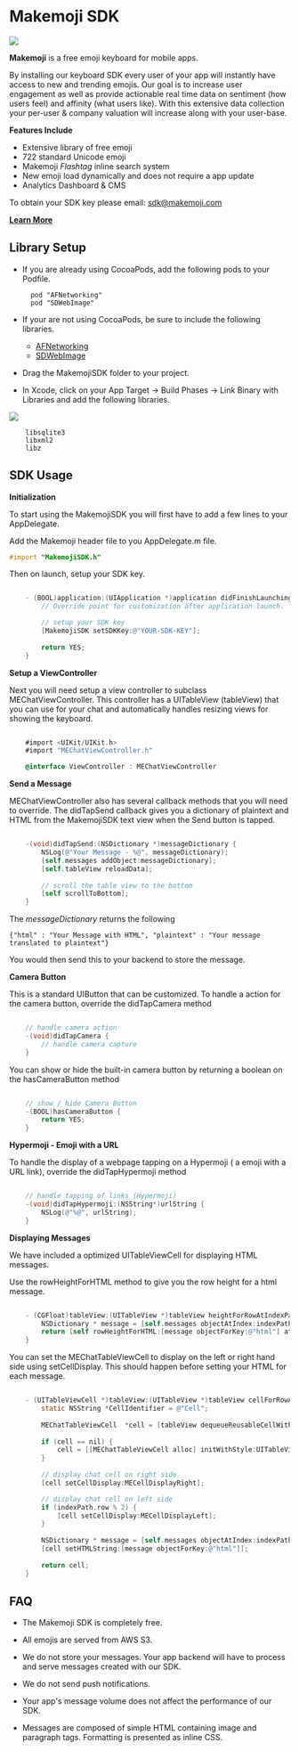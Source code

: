 Makemoji SDK
====================

![](http://i.imgur.com/w0KJkBv.jpg)

**Makemoji** is a free emoji keyboard for mobile apps. 

By installing our keyboard SDK every user of your app will instantly have access to new and trending emojis. Our goal is to increase user engagement as well as provide actionable real time data on sentiment (how users feel) and affinity (what users like). With this extensive data collection your per-user & company valuation will increase along with your user-base.
 
**Features Include**

* Extensive library of free emoji
* 722 standard Unicode emoji
* Makemoji *Flashtag* inline search system
* New emoji load dynamically and does not require a app update
* Analytics Dashboard & CMS

To obtain your SDK key please email: sdk@makemoji.com

**[Learn More](http://makemoji.com/sdk)**


Library Setup
---------------------
* If you are already using CocoaPods, add the following pods to your Podfile.

		pod "AFNetworking"
		pod "SDWebImage"

* If your are not using CocoaPods, be sure to include the following libraries.
		
	* [AFNetworking](https://github.com/AFNetworking/)
	* [SDWebImage](https://github.com/rs/SDWebImage)

* Drag the MakemojiSDK folder to your project.

* In Xcode, click on your App Target -> Build Phases -> Link Binary with Libraries and add the following libraries.

![](http://i.imgur.com/N7HL7Iu.png)

		libsqlite3
		libxml2
		libz

SDK Usage
---------------------

**Initialization**

To start using the MakemojiSDK you will first have to add a few lines to your AppDelegate. 

Add the Makemoji header file to you AppDelegate.m file.

```objectivec
#import "MakemojiSDK.h"
```
Then on launch, setup your SDK key.

```objectivec

	- (BOOL)application:(UIApplication *)application didFinishLaunchingWithOptions:(NSDictionary *)launchOptions {
	    // Override point for customization after application launch.

	    // setup your SDK key
	    [MakemojiSDK setSDKKey:@"YOUR-SDK-KEY"];
	    
	    return YES;
	}

```


**Setup a ViewController**

Next you will need setup a view controller to subclass MEChatViewController. This controller has a UITableView (tableView) that you can use for your chat and automatically handles resizing views for showing the keyboard.

```objectivec

	#import <UIKit/UIKit.h>
	#import "MEChatViewController.h"

	@interface ViewController : MEChatViewController

```


**Send a Message**

MEChatViewController also has several callback methods that you will need to override. The didTapSend callback gives you a dictionary of plaintext and HTML from the MakemojiSDK text view when the Send button is tapped.

```objectivec

	-(void)didTapSend:(NSDictionary *)messageDictionary {
	    NSLog(@"Your Message - %@", messageDictionary);
	    [self.messages addObject:messageDictionary];
	    [self.tableView reloadData];
	    
	    // scroll the table view to the bottom
	    [self scrollToBottom];
	}

```

The *messageDictionary* returns the following

`{"html" : "Your Message with HTML", "plaintext" : "Your message translated to plaintext"}`

You would then send this to your backend to store the message.


**Camera Button**

This is a standard UIButton that can be customized. To handle a action for the camera button, override the didTapCamera method

```objectivec

	// handle camera action
	-(void)didTapCamera {
		// handle camera capture
	}

```

You can show or hide the built-in camera button by returning a boolean on the hasCameraButton method

```objectivec

	// show / hide Camera Button
	-(BOOL)hasCameraButton {
	    return YES;
	}

```

**Hypermoji - Emoji with a URL**


To handle the display of a webpage tapping on a Hypermoji ( a emoji with a URL link), override the didTapHypermoji method

```objectivec

	// handle tapping of links (Hypermoji)
	-(void)didTapHypermoji:(NSString*)urlString {
	    NSLog(@"%@", urlString);
	}

```


**Displaying Messages**

We have included a optimized UITableViewCell for displaying HTML messages.

Use the rowHeightForHTML method to give you the row height for a html message.

```objectivec

	- (CGFloat)tableView:(UITableView *)tableView heightForRowAtIndexPath:(NSIndexPath *)indexPath {
	    NSDictionary * message = [self.messages objectAtIndex:indexPath.row];
	    return [self rowHeightForHTML:[message objectForKey:@"html"] atIndexPath:indexPath];
	}

```

You can set the MEChatTableViewCell to display on the left or right hand side using setCellDisplay. This should happen before setting your HTML for each message.

```objectivec

	- (UITableViewCell *)tableView:(UITableView *)tableView cellForRowAtIndexPath:(NSIndexPath *)indexPath {
	    static NSString *CellIdentifier = @"Cell";
	    
	    MEChatTableViewCell  *cell = [tableView dequeueReusableCellWithIdentifier:CellIdentifier];
	    
	    if (cell == nil) {
	        cell = [[MEChatTableViewCell alloc] initWithStyle:UITableViewCellStyleDefault reuseIdentifier:CellIdentifier];
	    }
	    
	    // display chat cell on right side
	    [cell setCellDisplay:MECellDisplayRight];

	    // display chat cell on left side
	    if (indexPath.row % 2) {
	        [cell setCellDisplay:MECellDisplayLeft];
	    }
	    
	    NSDictionary * message = [self.messages objectAtIndex:indexPath.row];
	    [cell setHTMLString:[message objectForKey:@"html"]];
	    
	    return cell;
	}

```

FAQ
---------------------

*	The Makemoji SDK is completely free.

*	All emojis are served from AWS S3.

*	We do not store your messages. Your app backend will have to process and serve messages created with our SDK.

*	We do not send push notifications.

*	Your app's message volume does not affect the performance of our SDK.

*	Messages are composed of simple HTML containing image and paragraph tags. Formatting is presented as inline CSS.


